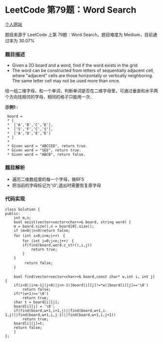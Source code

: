# LeetCode 第79题：Word Search

[个人网站](http://lgg2018.com)

题目来源于 LeetCode 上第 79题：Word Search。题目难度为 Medium，目前通过率为 30.07%

### 题目描述

 *  Given a 2D board and a word, find if the word exists in the grid
 * The word can be constructed from letters of sequentially adjacent cell, where "adjacent" cells are those horizontally or vertically neighboring. The same letter cell may not be used more than once.

给一组二维字母，和一个单词，判断单词是否在二维字母里，可通过垂直和水平两个方向找相邻的字母，相同的格子只能用一次．



**示例1 :**

```
 board =
 * [
 * ⁠ ['A','B','C','E'],
 * ⁠ ['S','F','C','S'],
 * ⁠ ['A','D','E','E']
 * ]
 * 
 * Given word = "ABCCED", return true.
 * Given word = "SEE", return true.
 * Given word = "ABCB", return false.
```

### 题目解析

* 遍历二维数组里的每一个字母，做BFS
* 把当前的字母标记为'\0';退出时需要恢复原字母

### 代码实现
```
class Solution {
public:
    int m,n;
    bool exist(vector<vector<char>>& board, string word) {
	m = board.size(),n = board[0].size();
	if (m<0||n<0)return false;
	for (int i=0;i<m;i++)　{
	    for (int j=0;j<n;j++)　{
		if(find(board,word.c_str(),i,j))
		    return true;
	    }
	}
	　　　return false;
    }
    
    bool find(vector<vector<char>>& board,const char* w,int i, int j)　{
	if(i<0||i>m-1||j<0||j>n-1||board[i][j]!=*w||board[i][j]=='\0')
	    return false;
	if(*(w+1)=='\0')
	    return true;
	char t = board[i][j];
	board[i][j] = '\0';
	if(find(board,w+1,i+1,j)||find(board,w+1,i-1,j)||find(board,w+1,i,j-1)||find(board,w+1,i,j+1))
	    return true;
	board[i][j]=t;
	return false;
    }
};

```
